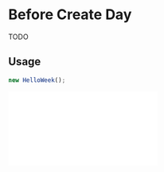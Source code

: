 # Before Create Day

TODO

## Usage

```js
new HelloWeek();
```

<iframe
    src="docs/v3/demos/12-before-create-day.html"
    frameborder="no"
    allowfullscreen="allowfullscreen">
</iframe>
